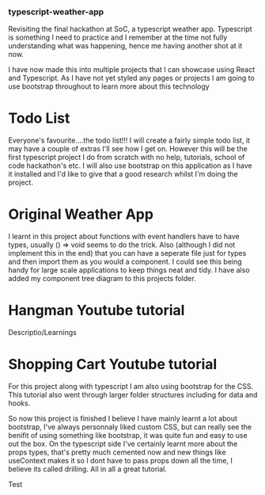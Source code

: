 ### typescript-weather-app

Revisiting the final hackathon at SoC, a typescript weather app. Typescript is something I need to practice and I remember at the time not fully understanding what was happening, hence me having another shot at it now.

I have now made this into multiple projects that I can showcase using React and Typescript.
As I have not yet styled any pages or projects I am going to use bootstrap throughout to learn more about this technology

# Todo List

Everyone's favourite....the todo list!!! I will create a fairly simple todo list, it may have a couple of extras I'll see how I get on. However this will be the first typescript project I do from scratch with no help, tutorials, school of code hackathon's etc.
I will also use bootstrap on this application as I have it installed and I'd like to give that a good research whilst I'm doing the project.

# Original Weather App

I learnt in this project about functions with event handlers have to have types, usually () => void seems to do the trick. Also (although I did not implement this in the end) that you can have a seperate file just for types and then import them as you would a component. I could see this being handy for large scale applications to keep things neat and tidy.
I have also added my component tree diagram to this projects folder.

# Hangman Youtube tutorial

Descriptio/Learnings

# Shopping Cart Youtube tutorial

For this project along with typescript I am also using bootstrap for the CSS. This tutorial also went through larger folder structures including for data and hooks.

So now this project is finished I believe I have mainly learnt a lot about bootstrap, I've always personnaly liked custom CSS, but can really see the benifit of using something like bootstrap, it was quite fun and easy to use out the box. On the typescript side I've certainly learnt more about the props types, that's pretty much cemented now and new things like useContext makes it so I dont have to pass props down all the time, I believe its called drilling. All in all a great tutorial.

Test
